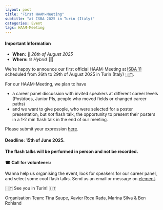 ```yaml
---
layout: post
title: "First HAAM-Meeting"
subtitle: "at ISBA 2025 in Turin (Italy)"
categories: Event
tags: HAAM-Meeting
---
```


#### Important Information
- **When:** 📅 _26th of August 2025_
- **Where:** 🌐 _Hybrid_ 🧑‍💻

We're happy to announce our first official HAAM-Meeting at [ISBA 11](https://www.isba11.com/abstract-submission/) scheduled from 26th to 29th of August 2025 in Turin (Italy) 🇮🇹. 

For our HAAM-Meeting, we plan to have
 - a career panel discussion with invited speakers at different career levels (Postdocs, Junior PIs, people who moved fields or changed career paths)
 - and we want to give people, who were selected for a poster presentation, but *not* flash talk, the opportunity to present their posters in a 1-2 min flash talk in the end of our meeting. 

Please submit your expression [here](https://docs.google.com/forms/d/e/1FAIpQLSfvdlLdjUC3OCymuU2stOPvZo69_IFYJc_SHq0Ht5kerXfk-g/viewform?usp=dialog).

#### Deadline: 15th of June 2025.

#### The flash talks will be performed in person and not be recorded. 

#### ☎ Call for volunteers: 
Wanna help us organising the event, look for speakers for our career panel, and select some cool flash talks. Send us an email or message on [element](https://app.element.io/#/room/#haam-community:archaeo.social). 

🇮🇹 See you in Turin! 🇮🇹 

Organisation Team: Tina Saupe, Xavier Roca Rada, Marina Silva & Ben Rohland